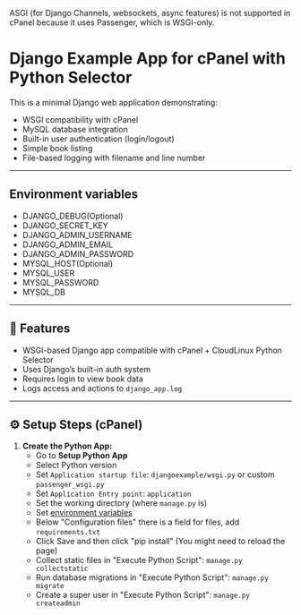 ASGI (for Django Channels, websockets, async features) is not supported in cPanel because it uses Passenger, which is WSGI-only.

# Django Example App for cPanel with Python Selector

This is a minimal Django web application demonstrating:
- WSGI compatibility with cPanel
- MySQL database integration
- Built-in user authentication (login/logout)
- Simple book listing
- File-based logging with filename and line number

---

## Environment variables

* DJANGO_DEBUG(Optional) 
* DJANGO_SECRET_KEY
* DJANGO_ADMIN_USERNAME
* DJANGO_ADMIN_EMAIL
* DJANGO_ADMIN_PASSWORD
* MYSQL_HOST(Optional)
* MYSQL_USER
* MYSQL_PASSWORD
* MYSQL_DB

---

## 🚀 Features

- WSGI-based Django app compatible with cPanel + CloudLinux Python Selector
- Uses Django’s built-in auth system
- Requires login to view book data
- Logs access and actions to `django_app.log`

---

## ⚙️ Setup Steps (cPanel)

1. **Create the Python App:**
   - Go to **Setup Python App**
   - Select Python version
   - Set `Application startup file`: `djangoexample/wsgi.py` or custom `passenger_wsgi.py`
   - Set `Application Entry point`: `application`
   - Set the working directory (where `manage.py` is)
   - Set [environment variables](#environment-variables)
   - Below "Configuration files" there is a field for files, add `requirements.txt`
   - Click Save and then click "pip install" (You might need to reload the page)
   - Collect static files in "Execute Python Script": `manage.py collectstatic`
   - Run database migrations in "Execute Python Script": `manage.py migrate`
   - Create a super user in "Execute Python Script": `manage.py createadmin`
